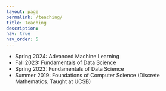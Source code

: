 ```yaml
---
layout: page
permalink: /teaching/
title: Teaching
description: 
nav: true
nav_order: 5
---
```


- Spring 2024: Advanced Machine Learning
- Fall 2023: Fundamentals of Data Science
- Spring 2023: Fundamentals of Data Science 
- Summer 2019: Foundations of Computer Science (Discrete Mathematics. Taught at UCSB)

<!-- 
For now, this page is assumed to be a static description of your courses. You can convert it to a collection similar to `_projects/` so that you can have a dedicated page for each course.

Organize your courses by years, topics, or universities, however you like! -->
